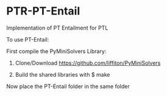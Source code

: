 # PTR-PT-Entail
Implementation of PT Entailment for PTL

To use PT-Entail:

First compile the PyMiniSolvers Library:

1. Clone/Download https://github.com/liffiton/PyMiniSolvers 

2. Build the shared libraries with $ make

Now place the PT-Entail folder in the same folder

